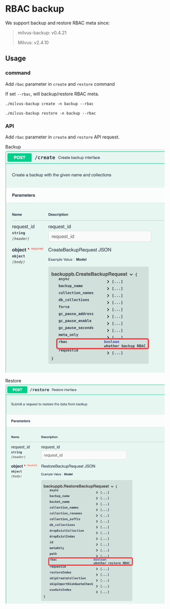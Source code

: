 # RBAC backup

We support backup and restore RBAC meta since:

> milvus-backup: v0.4.21
>
> Milvus: v2.4.10

## Usage

### command
Add `rbac` parameter in `create` and `restore` command 

If set `--rbac`, will backup/restore RBAC meta.

```shell
./milvus-backup create -n backup --rbac
```

```shell
./milvus-backup restore -n backup --rbac
```

### API
Add `rbac` parameter in `create` and `restore` API request.

Backup
<img src="./figs/rbac_api_backup.png">

Restore
<img src="./figs/rbac_api_restore.png">